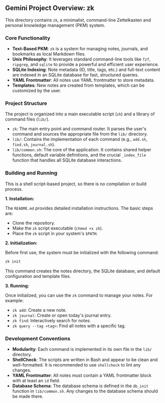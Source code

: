 ## Gemini Project Overview: zk

This directory contains `zk`, a minimalist, command-line Zettelkasten and personal knowledge management (PKM) system.

### Core Functionality

- **Text-Based PKM**: `zk` is a system for managing notes, journals, and bookmarks as local Markdown files.
- **Unix Philosophy**: It leverages standard command-line tools like `fzf`, `ripgrep`, and `sqlite` to provide a powerful and efficient user experience.
- **SQLite Indexing**: Note metadata (ID, title, tags, etc.) and full-text content are indexed in an SQLite database for fast, structured queries.
- **YAML Frontmatter**: All notes use YAML frontmatter to store metadata.
- **Templates**: New notes are created from templates, which can be customized by the user.

### Project Structure

The project is organized into a main executable script (`zk`) and a library of command files (`lib/`).

- `zk`: The main entry point and command router. It parses the user's command and sources the appropriate file from the `lib/` directory.
- `lib/`: Contains the implementation of each command (e.g., `add.sh`, `find.sh`, `journal.sh`).
- `lib/common.sh`: The core of the application. It contains shared helper functions, default variable definitions, and the crucial `_index_file` function that handles all SQLite database interactions.

### Building and Running

This is a shell script-based project, so there is no compilation or build process.

**1. Installation:**

The `README.md` provides detailed installation instructions. The basic steps are:
- Clone the repository.
- Make the `zk` script executable (`chmod +x zk`).
- Place the `zk` script in your system's `$PATH`.

**2. Initialization:**

Before first use, the system must be initialized with the following command:

```bash
zk init
```

This command creates the notes directory, the SQLite database, and default configuration and template files.

**3. Running:**

Once initialized, you can use the `zk` command to manage your notes. For example:

- `zk add`: Create a new note.
- `zk journal`: Create or open today's journal entry.
- `zk find`: Interactively search for notes.
- `zk query --tag <tag>`: Find all notes with a specific tag.

### Development Conventions

- **Modularity**: Each command is implemented in its own file in the `lib/` directory.
- **ShellCheck**: The scripts are written in Bash and appear to be clean and well-formatted. It is recommended to use `shellcheck` to lint any changes.
- **YAML Frontmatter**: All notes must contain a YAML frontmatter block with at least an `id` field.
- **Database Schema**: The database schema is defined in the `db_init` function in `lib/common.sh`. Any changes to the database schema should be made there.
